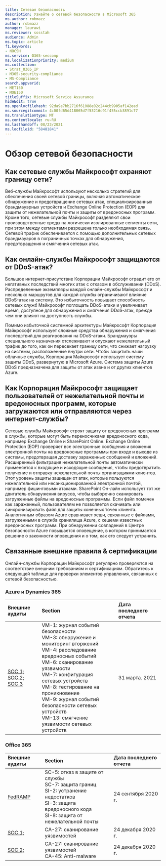 ```yaml
---
title: Сетевая безопасность
description: Узнайте о сетевой безопасности в Microsoft 365
ms.author: robmazz
author: robmazz
manager: laurawi
ms.reviewer: sosstah
audience: Admin
ms.topic: article
f1.keywords:
- NOCSH
ms.service: O365-seccomp
ms.localizationpriority: medium
ms.collection:
- Strat_O365_IP
- M365-security-compliance
- MS-Compliance
search.appverid:
- MET150
- MOE150
titleSuffix: Microsoft Service Assurance
hideEdit: true
ms.openlocfilehash: 92da9e7bb2716f61088e02c244cb9905af142ead
ms.sourcegitcommit: 4c00fd65d418065d7f53216c91f455ccb3891c77
ms.translationtype: MT
ms.contentlocale: ru-RU
ms.lasthandoff: 08/23/2021
ms.locfileid: "58481841"
---
```

# <a name="network-security-overview"></a>Обзор сетевой безопасности

## <a name="how-do-microsoft-online-services-secure-the-network-boundary"></a>Как сетевые службы Майкрософт охраняют границу сети?

Веб-службы Майкрософт используют несколько стратегий для обеспечения своей сетевой границы, включая автоматическое обнаружение и предотвращение сетевых атак, специализированных брандмауэрных устройств и Exchange Online Protection (EOP) для защиты от нежелательной почты и защиты от вредоносных программ. Кроме того, сетевые службы Майкрософт разделяют свои производственные среды на логически изолированные сегменты сети, при этом между сегментами разрешена только необходимая связь. Сетевой трафик обеспечивается с помощью дополнительных сетевых брандмауэров в пограничных точках для обнаружения, предотвращения и смягчения сетевых атак.

## <a name="how-do-microsoft-online-services-defend-against-ddos-attacks"></a>Как онлайн-службы Майкрософт защищаются от DDoS-атак?

Большое интернет-присутствие Корпорации Майкрософт оградит его от негативных последствий многих атак с отказом в обслуживании (DDoS). Распределенные экземпляры каждой онлайн-службы Майкрософт и несколько маршрутов для каждой службы ограничивают влияние DDoS-атак на систему. Это избыточность повышает способность сетевых служб Майкрософт поглощать DDoS-атаки и увеличивает время, доступное для обнаружения и смягчения DDoS-атак, прежде чем они влияют на доступность службы.

Помимо избыточной системной архитектуры Майкрософт Корпорация Майкрософт использует сложные средства обнаружения и смягчения последствий для реагирования на DDoS-атаки. Брандмауэры специального назначения отслеживают и опускают нежелательный трафик до того, как он пересекает границу сети, что снижает нагрузку на системы, расположенные внутри сети. Чтобы защитить наши облачные службы, Корпорация Майкрософт использует систему защиты DDoS, развернутую в Microsoft Azure. Система защиты Azure DDoS предназначена для защиты от атак извне и от других клиентов Azure.

## <a name="how-does-microsoft-protect-users-against-spam-and-malware-being-uploaded-or-sent-through-online-services"></a>Как Корпорация Майкрософт защищает пользователей от нежелательной почты и вредоносных программ, которые загружаются или отправляются через интернет-службы?

Сетевые службы Майкрософт строят защиту от вредоносных программ в службы, которые могут быть переносчиками вредоносного кода, например Exchange Online и SharePoint Online. Exchange Online Protection (EOP) проверяет все электронные сообщения и вложения электронной почты на вредоносные программы при входе и выходе из системы, предотвращая доставку зараженных сообщений и вложений. Расширенный фильтрация нежелательной почты автоматически применяется к входящие и исходящие сообщения, чтобы предотвратить получение и отправку нежелательной почты организациями клиентов. Этот уровень защиты защищен от атак, которые пользуются нежелательной или несанкционированной электронной почтой, например фишинговыми атаками. SharePoint Он-лайн использует тот же двигатель обнаружения вирусов, чтобы выборочно сканировать загруженные файлы на вредоносные программы. Если файл помечен как зараженный, пользователям не позволяется скачивать или синхронизировать файл для защиты конечных точек клиента. Аналогичным образом Azure сравнивает хеши, связанные с файлами, загруженными в служба хранилища Azure, с хешеми известных вредоносных программ. При обнаружении совпадений в Центре безопасности Azure повышается оповещение, в котором принимается решение о законности оповещения и о том, как его следует устранить.

## <a name="related-external-regulations--certifications"></a>Связанные внешние правила & сертификации

Онлайн-службы Корпорации Майкрософт регулярно проверяются на соответствие внешним требованиям и сертификациям. Обратитесь к следующей таблице для проверки элементов управления, связанных с сетевой безопасностью.

### <a name="azure-and-dynamics-365"></a>Azure и Dynamics 365

| **Внешние аудиты** | **Section** | **Дата последнего отчета** |
|:--------------------|:------------|:-----------------------|
| [SOC 1;](https://servicetrust.microsoft.com/ViewPage/MSComplianceGuideV3?command=Download&downloadType=Document&downloadId=b8721ebd-af20-42fe-b22f-8332b0a19517&tab=7027ead0-3d6b-11e9-b9e1-290b1eb4cdeb&docTab=7027ead0-3d6b-11e9-b9e1-290b1eb4cdeb_SOC_%2F_SSAE_16_Reports) <br> [SOC 2;](https://servicetrust.microsoft.com/ViewPage/MSComplianceGuideV3?command=Download&downloadType=Document&downloadId=234a0f57-83c1-4afc-a586-a0e7a59592f7&tab=7027ead0-3d6b-11e9-b9e1-290b1eb4cdeb&docTab=7027ead0-3d6b-11e9-b9e1-290b1eb4cdeb_SOC_%2F_SSAE_16_Reports) <br> [SOC 3](https://servicetrust.microsoft.com/ViewPage/MSComplianceGuideV3?command=Download&downloadType=Document&downloadId=75c8cbf6-e456-473c-a05e-34fea888ec2a&tab=7027ead0-3d6b-11e9-b9e1-290b1eb4cdeb&docTab=7027ead0-3d6b-11e9-b9e1-290b1eb4cdeb_SOC_%2F_SSAE_16_Reports) | VM-1: журнал событий безопасности <br> VM-3: обнаружение и мониторинг вторжений <br> VM-4: расследование вредоносных событий <br> VM-6: сканирование уязвимости <br> VM-7: конфигурация сетевых устройств <br> VM-8: тестирование на проникновение <br> VM-9: журнал событий безопасности сетевых устройств <br> VM-13: смягчение уязвимости сетевых устройств | 31 марта. 2021 |

### <a name="office-365"></a>Office 365

| **Внешние аудиты** | **Section** | **Дата последнего отчета** |
|:--------------------|:------------|:-----------------------|
| [FedRAMP](https://compliance.microsoft.com/compliancemanager) | SC-5: отказ в защите от службы <br> SC-7: защита границ <br> SI-2: устранение недостатков <br> SI-3: защита вредоносного кода <br> SI-8: защита от нежелательной почты | 24 сентября 2020 г. |
| [SOC 1;](https://servicetrust.microsoft.com/ViewPage/MSComplianceGuideV3?command=Download&downloadType=Document&downloadId=90df3f9c-3aaf-4dbf-99d0-ca9f2991721b&tab=7027ead0-3d6b-11e9-b9e1-290b1eb4cdeb&docTab=7027ead0-3d6b-11e9-b9e1-290b1eb4cdeb_SOC_%2F_SSAE_16_Reports) | CA-27: сканирование уязвимостей | 24 декабря 2020 г. |
| [SOC 2;](https://servicetrust.microsoft.com/ViewPage/MSComplianceGuideV3?command=Download&downloadType=Document&downloadId=a73c1738-7892-42b7-acd3-87b6371c53f6&tab=7027ead0-3d6b-11e9-b9e1-290b1eb4cdeb&docTab=7027ead0-3d6b-11e9-b9e1-290b1eb4cdeb_SOC_%2F_SSAE_16_Reports) | CA-27: сканирование уязвимостей <br> CA-45: Anti-malware | 24 декабря 2020 г. |